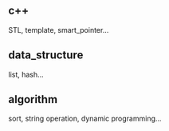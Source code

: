 ## c++
STL, template, smart_pointer...
## data_structure
list, hash...
## algorithm
sort, string operation, dynamic programming... 
